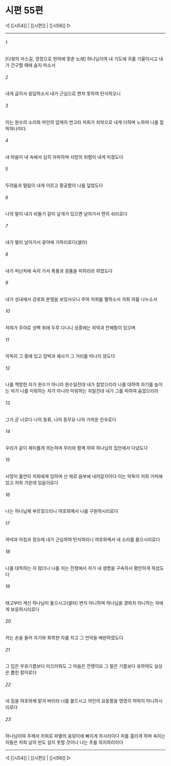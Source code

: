 ﻿# 시편 55편

◁ [[시54]] | [[시편]] | [[시56]] ▷
***

###### 1
[다윗의 마스길, 영장으로 현악에 맞춘 노래] 하나님이여 내 기도에 귀를 기울이시고 내가 간구할 때에 숨지 마소서

###### 2
내게 굽히사 응답하소서 내가 근심으로 편치 못하여 탄식하오니

###### 3
이는 원수의 소리와 악인의 압제의 연고라 저희가 죄악으로 내게 더하며 노하여 나를 핍박하나이다

###### 4
내 마음이 내 속에서 심히 아파하며 사망의 위험이 내게 미쳤도다

###### 5
두려움과 떨림이 내게 이르고 황공함이 나를 덮었도다

###### 6
나의 말이 내가 비둘기 같이 날개가 있으면 날아가서 편히 쉬리로다

###### 7
내가 멀리 날아가서 광야에 거하리로다(셀라)

###### 8
내가 피난처에 속히 가서 푹풍과 광품을 피하리라 하였도다

###### 9
내가 성내에서 강포와 분쟁을 보았사오니 주여 저희를 멸하소서 저희 혀를 나누소서

###### 10
저희가 주야로 성벽 위에 두루 다니니 성중에는 죄악과 잔해함이 있으며

###### 11
악독이 그 중에 있고 압박과 궤사가 그 거리를 떠나지 않도다

###### 12
나를 책망한 자가 원수가 아니라 원수일진대 내가 참았으리라 나를 대하여 자기를 높이는 자가 나를 미워하는 자가 아니라 미워하는 자일진대 내가 그를 피하여 숨었으리라

###### 13
그가 곧 너로다 나의 동류, 나의 동무요 나의 가까운 친우로다

###### 14
우리가 같이 재미롭게 의논하며 무리와 함께 하여 하나님의 집안에서 다녔도다

###### 15
사망이 홀연히 저희에게 임하며 산 채로 음부에 내려갈지어다 이는 악독이 저희 거처에 있고 저희 가운데 있음이로다

###### 16
나는 하나님께 부르짖으리니 여호와께서 나를 구원하시리로다

###### 17
저녁과 아침과 정오에 내가 근심하여 탄식하리니 여호와께서 내 소리를 들으시리로다

###### 18
나를 대적하는 자 많더니 나를 치는 전쟁에서 저가 내 생명을 구속하사 평안하게 하셨도다

###### 19
태고부터 계신 하나님이 들으시고(셀라) 변치 아니하며 하나님을 경외치 아니하는 자에게 보응하시리로다

###### 20
저는 손을 들어 자기와 화목한 자를 치고 그 언약을 배반하였도다

###### 21
그 입은 우유기름보다 미끄러워도 그 마음은 전쟁이요 그 말은 기름보다 유하여도 실상은 뽑힌 칼이로다

###### 22
네 짐을 여호와께 맡겨 버리라 너를 붙드시고 의인의 요동함을 영영히 허락지 아니하시리로다

###### 23
하나님이여 주께서 저희로 파멸의 웅덩이에 빠지게 하시리이다 피를 흘리게 하며 속이는 자들은 저희 날의 반도 살지 못할 것이나 나는 주를 의지하리이다


***
◁ [[시54]] | [[시편]] | [[시56]] ▷